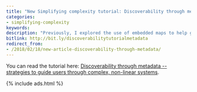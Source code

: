 ```yaml
---
title: "New Simplifying complexity tutorial: Discoverability through metadata"
categories:
- simplifying-complexity
keywords:
description: "Previously, I explored the use of embedded maps to help guide users through larger processes. But all the maps I showed were linear maps. What about maps for non-linear, complex systems? In the Simplifying Complexity section of my site, I added a new tutorial for navigating through more non-linear, complex spaces. The strategy involves tagging content with metadata so that it can be surfaced to the users in the right context."
bitlink: http://bit.ly/discoverabilitytutorialmetadata
redirect_from:
- /2018/02/18/new-article-discoverability-through-metadata/
---
```


 You can read the tutorial here: [Discoverability through metadata -- strategies to guide users through complex, non-linear systems](/simplifying-complexity/discoverability-through-metadata.html).

{% include ads.html %}

